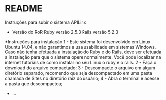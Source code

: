 # README

Instruções para subir o sistema APILinx

* Versão do RoR
Ruby versão 2.5.3
Rails versão 5.2.3

*Instruções para instalação
1 - Este sistema foi desenvolvido em Linux Ubuntu 14.04, e não garantimos a usa usabilidade em sistemas Windows. 
    Caso não tenha efetuada a instalação do Ruby e do Rails, deve ser efetuada a instalação para que o sistema opere normalmente. 
    Você pode localizar na internet tutoriais de como instalar no seu Linux o ruby e o rails. 
2 - Faça o download do arquivo compactado;
3 - Descompacte o arquivo em algum diretório separado, recomendo que seja descompactado em uma pasta chamada de Sites no diretório raiz do usuário;
4 - Abra o terminal e acesse a pasta que descompactou;


* ...
